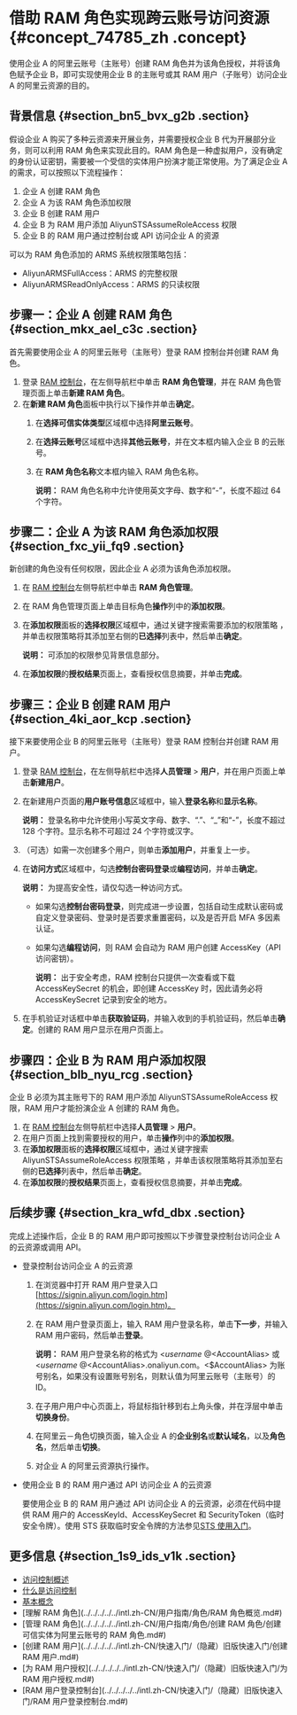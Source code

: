 # 借助 RAM 角色实现跨云账号访问资源 {#concept_74785_zh .concept}

使用企业 A 的阿里云账号（主账号）创建 RAM 角色并为该角色授权，并将该角色赋予企业 B，即可实现使用企业 B 的主账号或其 RAM 用户（子账号）访问企业 A 的阿里云资源的目的。

## 背景信息 {#section_bn5_bvx_g2b .section}

假设企业 A 购买了多种云资源来开展业务，并需要授权企业 B 代为开展部分业务，则可以利用 RAM 角色来实现此目的。RAM 角色是一种虚拟用户，没有确定的身份认证密钥，需要被一个受信的实体用户扮演才能正常使用。为了满足企业 A 的需求，可以按照以下流程操作：

1.  企业 A 创建 RAM 角色
2.  企业 A 为该 RAM 角色添加权限
3.  企业 B 创建 RAM 用户
4.  企业 B 为 RAM 用户添加 AliyunSTSAssumeRoleAccess 权限
5.  企业 B 的 RAM 用户通过控制台或 API 访问企业 A 的资源

可以为 RAM 角色添加的 ARMS 系统权限策略包括：

-   AliyunARMSFullAccess：ARMS 的完整权限
-   AliyunARMSReadOnlyAccess：ARMS 的只读权限

## 步骤一：企业 A 创建 RAM 角色 {#section_mkx_ael_c3c .section}

首先需要使用企业 A 的阿里云账号（主账号）登录 RAM 控制台并创建 RAM 角色。

1.  登录 [RAM 控制台](http://ram.console.aliyun.com)，在左侧导航栏中单击 **RAM 角色管理**，并在 RAM 角色管理页面上单击**新建 RAM 角色**。
2.  在**新建 RAM 角色**面板中执行以下操作并单击**确定**。
    1.  在**选择可信实体类型**区域框中选择**阿里云账号**。
    2.  在**选择云账号**区域框中选择**其他云账号**，并在文本框内输入企业 B 的云账号。
    3.  在 **RAM 角色名称**文本框内输入 RAM 角色名称。

        **说明：** RAM 角色名称中允许使用英文字母、数字和“-”，长度不超过 64 个字符。


## 步骤二：企业 A 为该 RAM 角色添加权限 {#section_fxc_yii_fq9 .section}

新创建的角色没有任何权限，因此企业 A 必须为该角色添加权限。

1.  在 [RAM 控制台](http://ram.console.aliyun.com)左侧导航栏中单击 **RAM 角色管理**。
2.  在 RAM 角色管理页面上单击目标角色**操作**列中的**添加权限**。
3.  在**添加权限**面板的**选择权限**区域框中，通过关键字搜索需要添加的权限策略 ，并单击权限策略将其添加至右侧的**已选择**列表中，然后单击**确定**。

    **说明：** 可添加的权限参见背景信息部分。

4.  在**添加权限**的**授权结果**页面上，查看授权信息摘要，并单击**完成**。

## 步骤三：企业 B 创建 RAM 用户 {#section_4ki_aor_kcp .section}

接下来要使用企业 B 的阿里云账号（主账号）登录 RAM 控制台并创建 RAM 用户。

1.  登录 [RAM 控制台](http://ram.console.aliyun.com)，在左侧导航栏中选择**人员管理** \> **用户**，并在用户页面上单击**新建用户**。
2.  在新建用户页面的**用户账号信息**区域框中，输入**登录名称**和**显示名称**。

    **说明：** 登录名称中允许使用小写英文字母、数字、“.”、“\_”和“-”，长度不超过 128 个字符。显示名称不可超过 24 个字符或汉字。

3.  （可选）如需一次创建多个用户，则单击**添加用户**，并重复上一步。
4.  在**访问方式**区域框中，勾选**控制台密码登录**或**编程访问**，并单击**确定**。

    **说明：** 为提高安全性，请仅勾选一种访问方式。

    -   如果勾选**控制台密码登录**，则完成进一步设置，包括自动生成默认密码或自定义登录密码、登录时是否要求重置密码，以及是否开启 MFA 多因素认证。
    -   如果勾选**编程访问**，则 RAM 会自动为 RAM 用户创建 AccessKey（API 访问密钥）。

        **说明：** 出于安全考虑，RAM 控制台只提供一次查看或下载 AccessKeySecret 的机会，即创建 AccessKey 时，因此请务必将 AccessKeySecret 记录到安全的地方。

5.  在手机验证对话框中单击**获取验证码**，并输入收到的手机验证码，然后单击**确定**。创建的 RAM 用户显示在用户页面上。

## 步骤四：企业 B 为 RAM 用户添加权限 {#section_blb_nyu_rcg .section}

企业 B 必须为其主账号下的 RAM 用户添加 AliyunSTSAssumeRoleAccess 权限，RAM 用户才能扮演企业 A 创建的 RAM 角色。

1.  在 [RAM 控制台](http://ram.console.aliyun.com)左侧导航栏中选择**人员管理** \> **用户**。
2.  在用户页面上找到需要授权的用户，单击**操作**列中的**添加权限**。
3.  在**添加权限**面板的**选择权限**区域框中，通过关键字搜索 AliyunSTSAssumeRoleAccess 权限策略 ，并单击该权限策略将其添加至右侧的**已选择**列表中，然后单击**确定**。
4.  在**添加权限**的**授权结果**页面上，查看授权信息摘要，并单击**完成**。

## 后续步骤 {#section_kra_wfd_dbx .section}

完成上述操作后，企业 B 的 RAM 用户即可按照以下步骤登录控制台访问企业 A 的云资源或调用 API。

-   登录控制台访问企业 A 的云资源
    1.  在浏览器中打开 RAM 用户登录入口 [https://signin.aliyun.com/login.htm](https://signin.aliyun.com/login.htm)。
    2.  在 RAM 用户登录页面上，输入 RAM 用户登录名称，单击**下一步**，并输入 RAM 用户密码，然后单击**登录**。

        **说明：** RAM 用户登录名称的格式为 <$username\>@<$AccountAlias\> 或 <$username\>@<$AccountAlias\>.onaliyun.com。<$AccountAlias\> 为账号别名，如果没有设置账号别名，则默认值为阿里云账号（主账号）的 ID。

    3.  在子用户用户中心页面上，将鼠标指针移到右上角头像，并在浮层中单击**切换身份**。
    4.  在阿里云－角色切换页面，输入企业 A 的**企业别名**或**默认域名**，以及**角色名**，然后单击**切换**。
    5.  对企业 A 的阿里云资源执行操作。
-   使用企业 B 的 RAM 用户通过 API 访问企业 A 的云资源

    要使用企业 B 的 RAM 用户通过 API 访问企业 A 的云资源，必须在代码中提供 RAM 用户的 AccessKeyId、AccessKeySecret 和 SecurityToken（临时安全令牌）。使用 STS 获取临时安全令牌的方法参见[STS 使用入门](https://www.alibabacloud.com/help/doc-detail/28788.htm)。


## 更多信息 {#section_1s9_ids_v1k .section}

-   [访问控制概述](intl.zh-CN/访问控制/访问控制概述.md#)
-   [什么是访问控制](../../../../../intl.zh-CN/产品简介/什么是访问控制.md#)
-   [基本概念](../../../../../intl.zh-CN/产品简介/基本概念.md#)
-   [理解 RAM 角色](../../../../../intl.zh-CN/用户指南/角色/RAM 角色概览.md#)
-   [管理 RAM 角色](../../../../../intl.zh-CN/用户指南/角色/创建 RAM 角色/创建可信实体为阿里云账号的 RAM 角色.md#)
-   [创建 RAM 用户](../../../../../intl.zh-CN/快速入门/（隐藏）旧版快速入门/创建 RAM 用户.md#)
-   [为 RAM 用户授权](../../../../../intl.zh-CN/快速入门/（隐藏）旧版快速入门/为 RAM 用户授权.md#)
-   [RAM 用户登录控制台](../../../../../intl.zh-CN/快速入门/（隐藏）旧版快速入门/RAM 用户登录控制台.md#)

